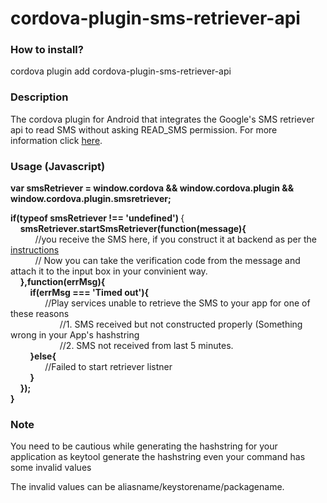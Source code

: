 # cordova-plugin-sms-retriever-api

<h3>How to install?</h3>
<p>cordova plugin add cordova-plugin-sms-retriever-api</p>

<h3>Description</h3>
<p>The cordova plugin for Android that integrates the Google's SMS retriever api to read SMS without asking READ_SMS permission. For more information click <a href='https://developers.google.com/identity/sms-retriever/overview' target='_blank'>here</a>.</p>

<h3>Usage (Javascript)</h3>
<b>var smsRetriever = window.cordova && window.cordova.plugin && window.cordova.plugin.smsretriever;</b>
<p>
 <b>if(typeof smsRetriever !== 'undefined') </b>{<br/>
 &nbsp;&nbsp;&nbsp;&nbsp;<b>smsRetriever.startSmsRetriever(function(message){ </b><br/>                     
&nbsp;&nbsp;&nbsp;&nbsp;&nbsp;&nbsp;&nbsp;&nbsp;&nbsp;&nbsp;//you receive the SMS here, if you construct it at backend as per the <a href='https://developers.google.com/identity/sms-retriever/verify' target='_blank'>instructions</a>   <br/>
&nbsp;&nbsp;&nbsp;&nbsp;&nbsp;&nbsp;&nbsp;&nbsp;&nbsp;&nbsp;// Now you can take the verification code from the message and attach it to the input box in your convinient way.  <br/>
 &nbsp;&nbsp;&nbsp;&nbsp;<b>},function(errMsg){</b>                         <br/>
 &nbsp;&nbsp;&nbsp;&nbsp;&nbsp;&nbsp;&nbsp;&nbsp;<b>if(errMsg === 'Timed out'){</b><br/>
&nbsp;&nbsp;&nbsp;&nbsp;&nbsp;&nbsp;&nbsp;&nbsp;&nbsp;&nbsp;&nbsp;&nbsp;&nbsp;&nbsp;//Play services unable to retrieve the SMS to your app for one of these reasons<br/>
&nbsp;&nbsp;&nbsp;&nbsp;&nbsp;&nbsp;&nbsp;&nbsp;&nbsp;&nbsp;&nbsp;&nbsp;&nbsp;&nbsp;&nbsp;&nbsp;&nbsp;&nbsp;&nbsp;&nbsp;//1. SMS received but not constructed properly (Something wrong in your App's hashstring<br/>
&nbsp;&nbsp;&nbsp;&nbsp;&nbsp;&nbsp;&nbsp;&nbsp;&nbsp;&nbsp;&nbsp;&nbsp;&nbsp;&nbsp;&nbsp;&nbsp;&nbsp;&nbsp;&nbsp;&nbsp;//2. SMS not received from last 5 minutes.<br/>
 &nbsp;&nbsp;&nbsp;&nbsp;&nbsp;&nbsp;&nbsp;&nbsp;<b>}else{</b><br/>
&nbsp;&nbsp;&nbsp;&nbsp;&nbsp;&nbsp;&nbsp;&nbsp;&nbsp;&nbsp;&nbsp;&nbsp;&nbsp;&nbsp;//Failed to start retriever listner<br/>
 &nbsp;&nbsp;&nbsp;&nbsp;&nbsp;&nbsp;&nbsp;&nbsp;<b>}</b>                    <br/>
 &nbsp;&nbsp;&nbsp;&nbsp;<b>});</b><br/>
 <b>}</b> 
 </p>
</p>

<h3>Note</h3>
<p>You need to be cautious while generating the hashstring for your application as keytool generate the hashstring even your command has some invalid values<br/>
  <p>
    The invalid values can be aliasname/keystorename/packagename.
  </p>
</p>
